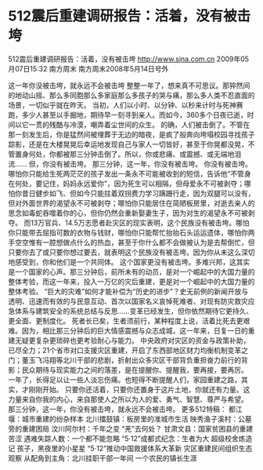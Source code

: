 # 512震后重建调研报告：活着，没有被击垮

512震后重建调研报告：活着，没有被击垮
http://www.sina.com.cn  2009年05月07日15:32  南方周末
南方周末2008年5月14日号外

这一年你没被击垮，就永远不会被击垮
整整一年了，想来真不可思议。那猝然间的地动山摇、那么多同胞那么多家庭那么多孩子的哭与痛，那么多人类不忍直面的场景，一切似乎就在昨天。
当初，人们以小时、以分钟、以秒来计时与死神赛跑，多少人甚至以手掘地，期待早一刻寻到亲人。而如今，360多个日夜已逝，时间以它一贯的残酷与冷漠，嘲弄着尘世间的众生。
的确，人们被击倒了。不管在那一刻发生后，你是猛然间被埋葬于无边的暗夜，是疯了般奔向垮塌校园寻找孩子踪影，还是在大楼晃晃后幸运地发现自己与家人一切皆好，甚至于你晃都没晃，不管置身何处，你都被那三分钟击倒了。所以，你或悲痛、或震撼、或无端地泪流……
但，你没有被击垮。
那三分钟，这一年，你没有被击垮。
你没有被击垮。哪怕你只能给生死两茫茫的孩子发出一条永不可能被收到的短信，告诉他“不管身在何处，要记住，妈妈永远爱你”，因为死生可以相隔，但母爱永不可被剥夺；哪怕你昔日健步如飞、但如今只能拄着双拐费力学习蹒跚行走，因为双腿可以没有，但对外面世界的渴望永不可被剥夺；哪怕你只能居住在简陋板房里，对逝去亲人的思念如毒蛇吞噬着你的心，但你仍然会重新娶妻生子，因为对生的渴望永不可被剥夺。
而13万官兵、14.5万志愿者赴灾区的现实表明，这个民族没有被击垮。哪怕你只能带去屈指可数的衣物与钱财，哪怕你只能帮忙抬抬石头运运遗体，哪怕你两手空空惟有一腔想做点什么的热血，甚至于你什么都不会做被认为是去帮倒忙，但只要你去了或只要你想过要去，就表明这个民族没有被击垮。因为你从未这么深切地感受到，你和他们是一个共同体。
这个国家更没有被击垮。多难兴邦，这其实是一个国家的心声。那三分钟后，前所未有的动员，是对一个崛起中的大国力量的整体考验，而这一年来，投入一万亿的灾后重建，更是对一个崛起中的大国力量的整体考验。
“巨大的灾难”如何才能补偿为“历史的进步”？史无前例的新闻开放与透明、迅速而有效的与民意互动、首次以国家名义哀悼死难者、对现有防灾救灾应急体系与建筑安全的系统总结与反思……变革已经发生，但你依然期待它更持久、更全面、更制度化。
死者长已矣，生者须前行，某种程度上说，活着比死去更艰难。因为，相比那三分钟后的巨大情感震撼与众志成城，这一年来，日复一日的重建无疑更复杂更琐碎也更考验耐心与能力。
中央政府对灾区的资金与政策补助，已尽全力；21个省市对口支援灾区重建，开启了东西部地区财力均衡机制变革之门；董玉飞冯翔等北川干部的悲剧，折射出众多灾区干部背负重担奋力前行的背影；民众期待与现实能力之间的落差，是在提醒你、提醒我，要再接，要再厉。
一年了，长得足以让一些人淡忘伤痛。也短得不断提醒人们，家园重建之路，其实，才刚刚开始。
只要你还活着，只要你还置身于这片土地，你就还有力量。这力量来自你我的内心，来自那使人之所以为人的爱、勇气、智慧、尊严与希望。
那三分钟，这一年，你没有被击垮，就永远不会被击垮。
更多512特稿：
都江堰：城市重建的纷杂样本
北川擂鼓镇：板房里的准城市生活
映秀渔子溪村：公墓旁的重建困局
汶川阿尔村：千年之变 “羌”去何处？
甘肃文县：国家贫困县的重建苦涩
遇难失踪人数：一个都不能忽略
“5·12”成都式纪念：生者为大
超级校舍炼造记
孩子，黑夜里的小星星
“5·12”推动中国救援体系大革新
灾区重建民间组织生态观察
从配角到主角：北川挂职干部一年间
一个农民的镇长生涯

